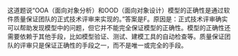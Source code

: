 这道题说“OOA（面向对象分析）和OOD（面向对象设计）模型的正确性是通过软件质量保证团队的正式技术评审来实现的。”答案是F。原因是：正式技术评审确实可以帮助发现模型中的问题，但它并不能完全保证模型的正确性。模型的正确性还需要依赖于其他手段，比如模型验证、测试、建模工具的自动检查等。质量保证团队的评审只是保证正确性的手段之一，而不是唯一或完全的手段。